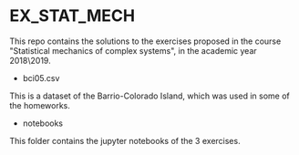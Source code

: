# EX_STAT_MECH

This repo contains the solutions to the exercises proposed in the course "Statistical mechanics of complex systems", in the academic year 2018\2019.

- bci05.csv

This is a dataset of the Barrio-Colorado Island, which was used in some of the homeworks.

- notebooks

This folder contains the jupyter notebooks of the 3 exercises.
